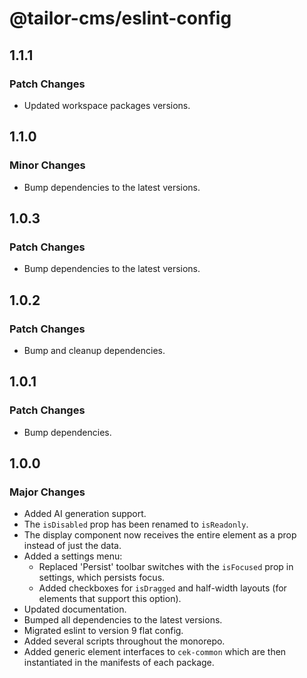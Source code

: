 # @tailor-cms/eslint-config

## 1.1.1

### Patch Changes

- Updated workspace packages versions.

## 1.1.0

### Minor Changes

- Bump dependencies to the latest versions.

## 1.0.3

### Patch Changes

- Bump dependencies to the latest versions.

## 1.0.2

### Patch Changes

- Bump and cleanup dependencies.

## 1.0.1

### Patch Changes

- Bump dependencies.

## 1.0.0

### Major Changes

- Added AI generation support.
- The `isDisabled` prop has been renamed to `isReadonly`.
- The display component now receives the entire element as a prop instead of
  just the data.
- Added a settings menu:
  - Replaced 'Persist' toolbar switches with the `isFocused` prop in settings,
    which persists focus.
  - Added checkboxes for `isDragged` and half-width layouts (for elements that
    support this option).
- Updated documentation.
- Bumped all dependencies to the latest versions.
- Migrated eslint to version 9 flat config.
- Added several scripts throughout the monorepo.
- Added generic element interfaces to `cek-common` which are then instantiated
  in the manifests of each package.
